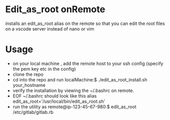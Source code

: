 # Edit_as_root onRemote
installs an edit_as_root alias on the remote so that you can edit the root files on a vscode server instead of nano or vim

# Usage
- on your local machine , add the remote host to your ssh config (specify the pem key etc in the config)
- clone the repo
- cd into the repo and run
  localMachine:$ ./edit_as_root_install.sh your_hostname
- verify the installation by viewing the ~/.bashrc on remote.
- EOF ~/.bashrc should look like this
  alias edit_as_root='/usr/local/bin/edit_as_root.sh'
- run the utility as
  remote@ip-123-45-67-980:$ edit_as_root /etc/gitlab/gitlab.rb
